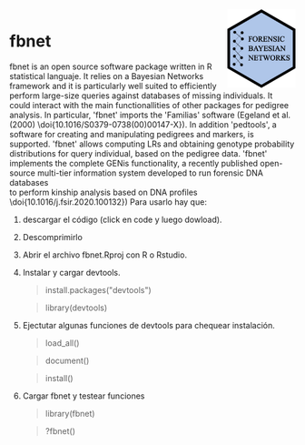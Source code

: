 <img src="logo.png" align="right" width="120">

# fbnet
fbnet is an open source software package written in R statistical languaje.
It relies on a Bayesian Networks framework and it is particularly well suited
to efficiently perform large-size queries against databases of missing individuals.
It could interact with the main functionallities of other packages for pedigree analysis. 
In particular, 'fbnet' imports the 'Familias' software (Egeland et al. (2000)
\doi{10.1016/S0379-0738(00)00147-X}). In addition 'pedtools', a software for creating 
and manipulating pedigrees and markers, is supported. 'fbnet' allows computing LRs
and obtaining genotype probability distributions for query individual, based on 
the pedigree data.
'fbnet' implements the complete GENis functionality, a recently published open-source 
multi-tier information system developed to run forensic DNA databases  
to perform kinship analysis based on DNA profiles \doi{10.1016/j.fsir.2020.100132})
Para usarlo hay que:
1) descargar el código (click en code y luego dowload).
2) Descomprimirlo
3) Abrir el archivo fbnet.Rproj con R o Rstudio.
4) Instalar y cargar devtools.
      > install.packages("devtools") 
      
      > library(devtools)
5) Ejectutar algunas funciones de devtools para chequear instalación.
      > load_all()

      > document()

      > install()
6) Cargar fbnet y testear funciones
      > library(fbnet)

      > ?fbnet()
